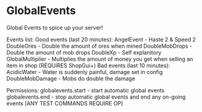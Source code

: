 # GlobalEvents
Global Events to spice up your server!

Events list:
  Good events (last 20 minutes):
    AngelEvent - Haste 2 & Speed 2
    DoubleOres - Double the amount of ores when mined
    DoubleMobDrops - Double the amount of mob drops
    DoubleXp - Self explanitory 
    GlobalMultiplier - Multiplies the amount of money you get when selling an item in shop (REQUIRES ShopGui+)
  Bad events (last 10 minutes):
    AcidicWater - Water is suddenly painful, damage set in config
    DoubleMobDamage - Mobs do double the damage
    
Permissions: 
  globalevents.start - start automatic global events
  globalevents.end - stop automatic global events and end any on-going events
  [ANY TEST COMMANDS REQUIRE OP]
 
